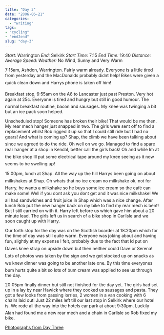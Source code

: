 ```yaml
---
title: "Day 3"
date: "2006-06-21"
categories:
  - "writing"
tags:
- "cycling"
- "end2end"
slug: "day-3"
---
```


_Start:_ Warrington _End:_ Selkirk _Start Time:_ 7:15 _End Time:_ 19:40 _Distance:_ _Average Speed:_ _Weather:_ No Wind, Sunny and Very Warm

 <!-- [![Photo sharing][image-1]][1] -->
7:15am, Ashdon, Warrington. Fairly warm already. Everyone is a little tired from yesterday and the MacDonalds probably didnt help! Bikes were given a quick clean down and Harrys phone is taken off him!

Breakfast stop, 9:55am on the A6 to Lancaster just past Preston. Very hot again at 25c. Everyone is tired and hungry but still in good humour. The normal breakfast routine, bacon and sausages. My knee was twinging a bit but an ice pack soon helped.

 <!-- [![Photo sharing][image-2]][2] -->
Unscheduled stop! Someone has broken their bike! That would be me then. My rear mech hanger just snapped in two. The girls were sent off to find a replacement whilst Rob rigged it up so that I could still ride but I had no gears! And what is coming up? Shap, the climb we have been talking about since we agreed to do the ride. Oh well on we go. Managed to find a spare rear hanger at a shop in Kendal, better call the girls back! Oh and while Im at the bike shop Ill put some electrical tape around my knee seeing as it now seems to be swelling up!

15:00pm, lunch at Shap. All the way up the hill Harrys been going on about milkshakes at Shap. Oh whats that no ice cream no milkshake ok, not for Harry, he wants a milkshake so he buys some ice cream so the café can make some! Well if you dont ask you dont get and it was nice milkshake! We all had sandwiches and fruit juice in Shap which was a nice change. After lunch Rob put the new hanger back on my bike to find my rear mech is bent! But I still carried on with it. Harry left before us which gave him about a 20 minute lead. The girls left us in search of a bike shop in Carlisle and we soon caught up with Harry.

 <!-- [![Photo sharing][image-3]][3] -->
Our forth stop for the day was on the Scottish boarder at 18:20pm which for the time of day was still quite warm. Everyone was joking about and having fun, slightly at my expense I felt, probably due to the fact that Id put on Daves knee strap on upside down but then neither could Dave or Serena! Lots of photos was taken by the sign and we got stocked up on snacks as we knew dinner was going to be another late one. By this time everyones bum hurts quite a bit so lots of bum cream was applied to see us through the day.

20:05pm finally dinner but still not finished for the day yet. The girls had set up in a lay by near Hawick where they cooked us sausages and pasta. They got a few looks from passing lorries, 2 women in a van cooking with 6 chairs laid out! Just 22 miles left till our last stop in Selkirk where our hotel is. We rode all the way into the hotels car park at about 9:30pm. Luckily Alan had found me a new rear mech and a chain in Carlisle so Rob fixed my bike.

[Photographs from Day Three][4]

[1]:	https://flickr.com/photos/70011121@N00/165760637 "IMG_2428.JPG"
[2]:	https://flickr.com/photos/70011121@N00/165796832 "IMG_2461.JPG"
[3]:	https://flickr.com/photos/70011121@N00/165910509 "IMG_2578.JPG"
[4]:	https://www.flickr.com/photos/funkylarma/tags/070606/

[image-1]:	/images/165760637_fc8999ef3e_m.jpg
[image-2]:	/images/165796832_8e7abeb4b6_m.jpg
[image-3]:	/images/165910509_981666215b_m.jpg
